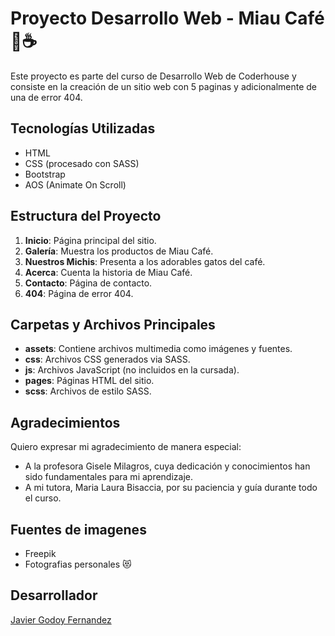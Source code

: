 # Proyecto Desarrollo Web - Miau Café 🐾☕
Este proyecto es parte del curso de Desarrollo Web de Coderhouse y consiste en la creación de un sitio web con 5 paginas y adicionalmente de una de error 404.

## Tecnologías Utilizadas

- HTML
- CSS (procesado con SASS)
- Bootstrap
- AOS (Animate On Scroll)

## Estructura del Proyecto

1. **Inicio**: Página principal del sitio.
2. **Galería**: Muestra los productos de Miau Café.
3. **Nuestros Michis**: Presenta a los adorables gatos del café.
4. **Acerca**: Cuenta la historia de Miau Café.
5. **Contacto**: Página de contacto.
6. **404**: Página de error 404.

## Carpetas y Archivos Principales

- **assets**: Contiene archivos multimedia como imágenes y fuentes.
- **css**: Archivos CSS generados via SASS.
- **js**: Archivos JavaScript (no incluidos en la cursada).
- **pages**: Páginas HTML del sitio.
- **scss**: Archivos de estilo SASS.

## Agradecimientos

Quiero expresar mi agradecimiento de manera especial:

- A la profesora Gisele Milagros, cuya dedicación y conocimientos han sido fundamentales para mi aprendizaje.
- A mi tutora, Maria Laura Bisaccia, por su paciencia y guía durante todo el curso.

## Fuentes de imagenes
- Freepik
- Fotografias personales 😻

## Desarrollador

[Javier Godoy Fernandez](https://github.com/JavierGodoyf/)
